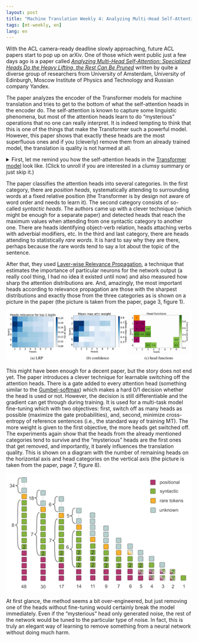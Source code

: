 ```yaml
---
layout: post
title: "Machine Translation Weekly 4: Analyzing Multi-Head Self-Attention"
tags: [mt-weekly, en]
lang: en
---
```


With the ACL camera-ready deadline slowly approaching, future ACL papers start
to pop up on arXiv. One of those which went public just a few days ago is a
paper called [_Analyzing Multi-Head Self-Attention: Specialized Heads Do the
Heavy Lifting, the Rest Can Be Pruned_](https://arxiv.org/pdf/1905.09418.pdf)
written by quite a diverse group of researchers from University of Amsterdam,
University of Edinburgh, Moscow Institute of Physics and Technology and Russian
company Yandex.

The paper analyzes the encoder of the Transformer models for machine
translation and tries to get to the bottom of what the self-attention heads in
the encoder do. The self-attention is known to capture some linguistic
phenomena, but most of the attention heads learn to do “mysterious” operations
that no one can really interpret. It is indeed tempting to think that this is
one of the things that make the Transformer such a powerful model. However,
this paper shows that exactly these heads are the most superfluous ones and if
you (cleverly) remove them from an already trained model, the translation is
quality is not harmed at all.

<details>

<summary>First, let me remind you how the self-attention heads in the <a
href="https://papers.nips.cc/paper/7181-attention-is-all-you-need.pdf">Transformer
model</a> look like. (Click to unroll if you are interested in a clumsy summary
or just skip it.)</summary>

<p>The inputs of the encoder are word embedding vectors. A word vector in the
next sublayer is a combination of the vectors on the previous layers, more
precisely a linear combination of outputs of so-called heads. Each head
computes a probability distribution over all vectors in the layer and uses it
to compute a weighted sum of learned projections of the vectors. The
distribution can be interpreted as information to which words a word attends
(is attached?) on a particular layer. This interpretation is what this paper
discussed here is most concerned with. When visualized, the self-attention
heads can look like this (taken from <a
href="https://ai.googleblog.com/2017/08/transformer-novel-neural-network.html">Google
AI Blog</a> announcing the Transformer paper).</p>

<img src="/assets/MT-Weekly-4/google.png" />

<p>The self-attentive layers are interleaved with simple
multilayer-perceptron-like non-linear layers. There are also residual
connections between all sublayers which kind of make sure that the information
about the words stays locally and does travel arbitrarily among the states. (It
is an important, yet unspoken assumption of the discussed paper.) The encoder
usually has 8 attention heads in each of its 6 layers, it means 48 heads in
total.</p>

<p>If you need even more details about the Transformer model, you can, of
course, read the <a
href="https://papers.nips.cc/paper/7181-attention-is-all-you-need.pdf">original
paper</a>, but you can also have a look at nice illustrations by <a
href="http://jalammar.github.io/illustrated-transformer/">Jay Alammar</a>.</p>

<hr />

</details>

<p></p>

The paper classifies the attention heads into several categories. In the first
category, there are _position heads_, systematically attending to surrounding
words at a fixed relative position (the Transformer is by design not aware of
word order and needs to learn it). The second category consists of so-called
_syntactic heads_. The authors came up with a clever technique (which might be
enough for a separate paper) and detected heads that reach the maximum values
when attending from one syntactic category to another one. There are heads
identifying object-verb relation, heads attaching verbs with adverbial
modifiers, etc. In the third and last category, there are heads attending to
statistically _rare words_. It is hard to say why they are there, perhaps
because the rare words tend to say a lot about the topic of the sentence.

After that, they used [Layer-wise Relevance
Propagation](https://pdfs.semanticscholar.org/17a2/73bbd4448083b01b5a9389b3c37f5425aac0.pdf),
a technique that estimates the importance of particular neurons for the network
output (a really cool thing, I had no idea it existed until now) and also
measured how sharp the attention distributions are. And, amazingly, the most
important heads according to relevance propagation are those with the sharpest
distributions and exactly those from the three categories as is shown on a
picture in the paper (the picture is taken from the paper, page 3, figure 1).

![head categories](/assets/MT-Weekly-4/head_categories.png)

This might have been enough for a decent paper, but the story does not end yet.
The paper introduces a clever technique for learnable switching off the
attention heads. There is a gate added to every attention head (something
similar to the [Gumbel-softmax](https://arxiv.org/pdf/1611.01144.pdf)) which
makes a hard 0/1 decision whether the head is used or not. However, the
decision is still differentiable and the gradient can get through during
training. It is used for a multi-task model fine-tuning which with two
objectives: first, switch off as many heads as possible (maximize the gate
probabilities), and, second, minimize cross-entropy of reference sentences
(i.e., the standard way of training MT). The more weight is given to the first
objective, the more heads get switched off. The experiments again show that the
heads from the already mentioned categories tend to survive and the
“mysterious” heads are the first ones that get removed, and importantly, it
barely influences the translation quality. This is shown on a diagram with the
number of remaining heads on the horizontal axis and head categories on the
vertical axis (the picture is taken from the paper, page 7, figure 8).

![head pruning](/assets/MT-Weekly-4/head_pruning.png)

At first glance, the method seems a bit over-engineered, but just removing one
of the heads without fine-tuning would certainly break the model immediately.
Even if the “mysterious” head only generated noise, the rest of the network
would be tuned to the particular type of noise. In fact, this is truly an
elegant way of learning to remove something from a neural network without doing
much harm.
